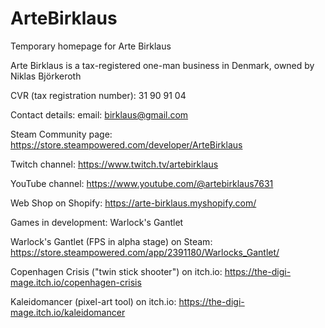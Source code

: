 # ArteBirklaus
Temporary homepage for Arte Birklaus

Arte Birklaus is a tax-registered one-man business in Denmark, owned by Niklas Björkeroth

CVR (tax registration number): 31 90 91 04

Contact details: 
email: birklaus@gmail.com

Steam Community page:
https://store.steampowered.com/developer/ArteBirklaus

Twitch channel: 
https://www.twitch.tv/artebirklaus

YouTube channel:
https://www.youtube.com/@artebirklaus7631

Web Shop on Shopify:
https://arte-birklaus.myshopify.com/

Games in development:
Warlock's Gantlet

Warlock's Gantlet (FPS in alpha stage) on Steam:
https://store.steampowered.com/app/2391180/Warlocks_Gantlet/

Copenhagen Crisis ("twin stick shooter") on itch.io:
https://the-digi-mage.itch.io/copenhagen-crisis

Kaleidomancer (pixel-art tool) on itch.io: 
https://the-digi-mage.itch.io/kaleidomancer

